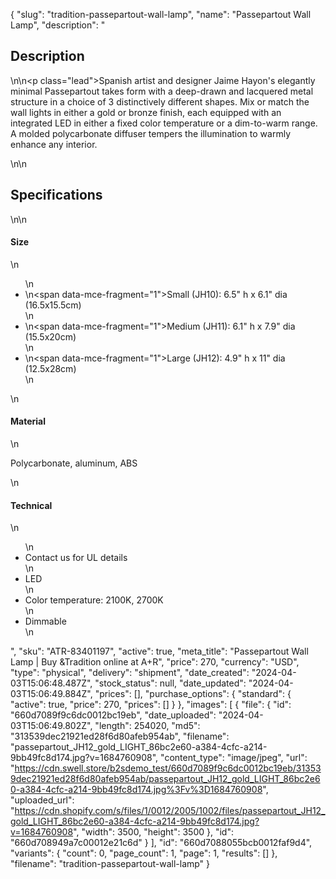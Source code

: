 {
  "slug": "tradition-passepartout-wall-lamp",
  "name": "Passepartout Wall Lamp",
  "description": "<h2>Description</h2>\n<!-- split -->\n<p class=\"lead\">Spanish artist and designer Jaime Hayon's elegantly minimal Passepartout takes form with a deep-drawn and lacquered metal structure in a choice of 3 distinctively different shapes. Mix or match the wall lights in either a gold or bronze finish, each equipped with an integrated LED in either a fixed color temperature or a dim-to-warm range. A molded polycarbonate diffuser tempers the illumination to warmly enhance any interior.</p>\n<!-- split -->\n<h2>Specifications</h2>\n<!-- split -->\n<h4>Size</h4>\n<ul>\n<li>\n<span data-mce-fragment=\"1\">Small (JH10)</span>: 6.5\" h x 6.1\" dia (16.5x15.5cm)</li>\n<li>\n<span data-mce-fragment=\"1\">Medium (JH11)</span>: 6.1\" h x 7.9\" dia (15.5x20cm)</li>\n<li>\n<span data-mce-fragment=\"1\">Large (JH12)</span>: 4.9\" h x 11\" dia (12.5x28cm)</li>\n</ul>\n<h4>Material</h4>\n<p>Polycarbonate, aluminum, ABS</p>\n<h4>Technical</h4>\n<ul>\n<li>Contact us for UL details</li>\n<li>LED</li>\n<li>Color temperature: 2100K, 2700K</li>\n<li>Dimmable</li>\n</ul>",
  "sku": "ATR-83401197",
  "active": true,
  "meta_title": "Passepartout Wall Lamp | Buy &Tradition online at A+R",
  "price": 270,
  "currency": "USD",
  "type": "physical",
  "delivery": "shipment",
  "date_created": "2024-04-03T15:06:48.487Z",
  "stock_status": null,
  "date_updated": "2024-04-03T15:06:49.884Z",
  "prices": [],
  "purchase_options": {
    "standard": {
      "active": true,
      "price": 270,
      "prices": []
    }
  },
  "images": [
    {
      "file": {
        "id": "660d7089f9c6dc0012bc19eb",
        "date_uploaded": "2024-04-03T15:06:49.802Z",
        "length": 254020,
        "md5": "313539dec21921ed28f6d80afeb954ab",
        "filename": "passepartout_JH12_gold_LIGHT_86bc2e60-a384-4cfc-a214-9bb49fc8d174.jpg?v=1684760908",
        "content_type": "image/jpeg",
        "url": "https://cdn.swell.store/b2sdemo_test/660d7089f9c6dc0012bc19eb/313539dec21921ed28f6d80afeb954ab/passepartout_JH12_gold_LIGHT_86bc2e60-a384-4cfc-a214-9bb49fc8d174.jpg%3Fv%3D1684760908",
        "uploaded_url": "https://cdn.shopify.com/s/files/1/0012/2005/1002/files/passepartout_JH12_gold_LIGHT_86bc2e60-a384-4cfc-a214-9bb49fc8d174.jpg?v=1684760908",
        "width": 3500,
        "height": 3500
      },
      "id": "660d708949a7c00012e21c6d"
    }
  ],
  "id": "660d7088055bcb0012faf9d4",
  "variants": {
    "count": 0,
    "page_count": 1,
    "page": 1,
    "results": []
  },
  "filename": "tradition-passepartout-wall-lamp"
}